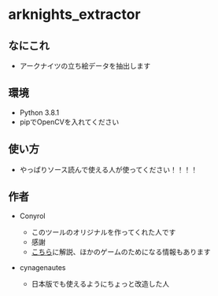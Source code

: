 # arknights_extractor

## なにこれ

- アークナイツの立ち絵データを抽出します

## 環境

- Python 3.8.1
- pipでOpenCVを入れてください

## 使い方

- やっぱりソース読んで使える人が使ってください！！！！

## 作者

- Conyrol
  - このツールのオリジナルを作ってくれた人です
  - 感謝
  - [こちら](https://blog.csdn.net/conyrol/article/details/96781786)に解説、ほかのゲームのためになる情報もあります

- cynagenautes
  - 日本版でも使えるようにちょっと改造した人